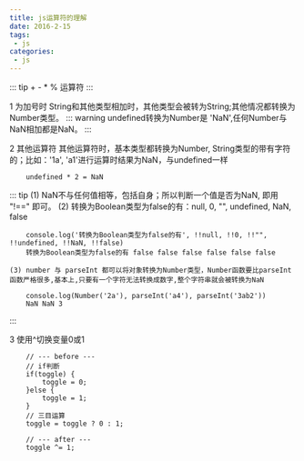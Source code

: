 ```yaml
---
title: js运算符的理解
date: 2016-2-15
tags:
 - js
categories:
 - js
---
```

::: tip
    + - * % 运算符
:::

1 为加号时
    String和其他类型相加时，其他类型会被转为String;其他情况都转换为Number类型。
::: warning
    undefined转换为Number是 'NaN',任何Number与NaN相加都是NaN。
:::

2 其他运算符
    其他运算符时，基本类型都转换为Number, String类型的带有字符的；比如：'1a', 'a1'进行运算时结果为NaN，与undefined一样
```
    undefined * 2 = NaN
```
::: tip
    (1) NaN不与任何值相等，包括自身；所以判断一个值是否为NaN, 即用 "!==" 即可。
    (2) 转换为Boolean类型为false的有：null, 0, "", undefined, NaN, false

```
    console.log('转换为Boolean类型为false的有', !!null, !!0, !!"", !!undefined, !!NaN, !!false)
    转换为Boolean类型为false的有 false false false false false false
```
    (3) number 与 parseInt 都可以将对象转换为Number类型，Number函数要比parseInt函数严格很多,基本上,只要有一个字符无法转换成数字,整个字符串就会被转换为NaN
```
    console.log(Number('2a'), parseInt('a4'), parseInt('3ab2'))
    NaN NaN 3
```
:::

3 使用^切换变量0或1

```
    // --- before ---
    // if判断
    if(toggle) {
        toggle = 0;
    }else {
        toggle = 1;
    }
    // 三目运算
    toggle = toggle ? 0 : 1;

    // --- after ---
    toggle ^= 1;
```